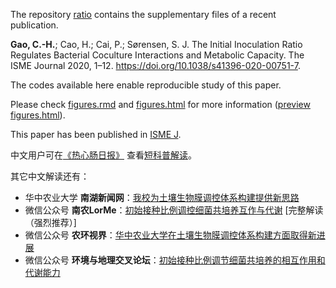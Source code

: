 The repository [ratio](https://github.com/gaospecial/ratio) contains the supplementary files of a recent publication.

**Gao, C.-H.**; Cao, H.; Cai, P.; Sørensen, S. J. The Initial Inoculation Ratio Regulates Bacterial Coculture Interactions and Metabolic Capacity. The ISME Journal 2020, 1–12. https://doi.org/10.1038/s41396-020-00751-7.

The codes available here enable reproducible study of this paper. 

Please check [figures.rmd](./figures.rmd) and [figures.html](./figures.html) for more information ([preview figures.html](https://htmlpreview.github.io/?https://github.com/gaospecial/ratio/blob/master/figures.html)).

This paper has been published in [ISME J](https://www.nature.com/articles/s41396-020-00751-7).

中文用户可在[《热心肠日报》](https://www.mr-gut.cn/daily/show/1267154223?kf=daily_list) 查看[短科普解读](https://www.mr-gut.cn/papers/read/1091736718)。

其它中文解读还有：

- 华中农业大学 **南湖新闻网**：[我校为土壤生物膜调控体系构建提供新思路](http://news.hzau.edu.cn/2020/1029/58588.shtml)
- 微信公众号 **南农LorMe**：[初始接种比例调控细菌共培养互作与代谢](https://mp.weixin.qq.com/s/ITaj2ek2CGzU-uo_5RspPg) [完整解读（强烈推荐）]
- 微信公众号 **农环视界**：[华中农业大学在土壤生物膜调控体系构建方面取得新进展](https://mp.weixin.qq.com/s/Q0tGC9mHuJpxbzQ1kn-4tA)
- 微信公众号 **环境与地理交叉论坛**：[初始接种比例调节细菌共培养的相互作用和代谢能力](https://mp.weixin.qq.com/s/gLSrG7WFhIx_pwR6s30TUA)
